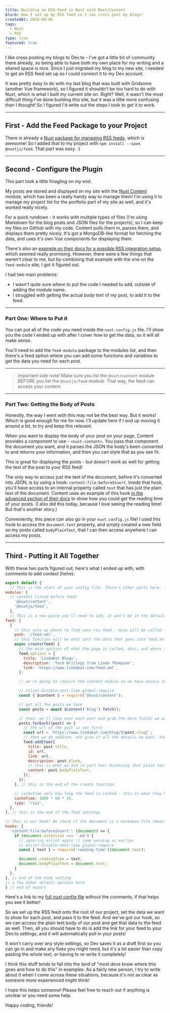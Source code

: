 ```yaml
---
title: Building an RSS Feed in Nuxt with Nuxt/Content
blurb: How I set up my RSS feed so I can cross post my blogs!
createdAt: 2020-08-06
tags:
  - Nuxt
  - RSS
type: live
featured: true
---
```


I like cross posting my blogs to Dev.to - I've got a little bit of community there already, so being able to have both my own place for my writing and a shared space is nice. Since I just migrated my blog to my new site, I needed to get an RSS feed set up so I could connect it to my Dev account.

It was pretty easy to do with my last blog that was built with Gridsome (another Vue framework), so I figured it shouldn't be too hard to do with Nuxt, which is what I built my current site on. Right? Well, it wasn't the most difficult thing I've done building this site, but it was a little more confusing than I thought! So I figured I'd write out the steps I took to get it to work.

----

## First - Add the Feed Package to your Project

There is already a [Nuxt package for managing RSS feeds](https://github.com/nuxt-community/feed-module), which is awesome! So I added that to my project with `npm install --save @nuxtjs/feed`. That part was easy. :)

----

## Second - Configure the Plugin

This part took a little finagling on my end.

My posts are stored and displayed on my site with the [Nuxt Content](https://content.nuxtjs.org/) module, which has been a really handy way to manage them! I'm using it to manage my project list for the portfolio part of my site as well, and it's worked really nicely.

For a quick rundown - it works with multiple types of files (I'm using Markdown for the blog posts and JSON files for the projects), so I can keep my files on GitHub with my code. Content pulls them in, parses them, and displays them pretty nicely. It's got a MongoDB-like format for fetching the data, and uses it's own Vue components for displaying them.

There's also an [example on their docs for a possible RSS integration setup](https://content.nuxtjs.org/integrations/), which seemed really promising. However, there were a few things that weren't clear to me, but by combining that example with the one on the `feed-module` site, I got it figured out.

I had two main problems:

- I wasn't quite sure *where* to put the code I needed to add, outside of adding the module name.
- I struggled with getting the actual *body* text of my post, to add it to the feed.

----

### Part One: Where to Put it

You can put all of the code you need inside the `nuxt.config.js` file. I'll show you the code I ended up with after I cover how to get the data, so it will all make sense.

You'll need to add the `feed-module` package to the modules list, and then there's a feed option where you can add some functions and variables to get the data you need for each post.

----

 > Important side note! Make sure you list the `@nuxt/content` module BEFORE you list the `@nuxtjs/feed` module. That way, the feed can access your content.

----

### Part Two: Getting the Body of Posts

Honestly, the way I went with this may not be the best way. But it works! Which is good enough for me for now. I'll update here if I end up moving it around a bit, to try and keep this relevant.

When you want to display the body of your post on your page, Content provides a component to use - `<nuxt-content>`. You pass that component the document you want, and it parses the JSON the body's been converted to and returns your information, and then you can style that as you see fit.

This is great for displaying the posts - but doesn't work as well for getting the text of the post to your RSS feed!

The only way to access just the text of the document, before it's converted into JSON, is by using a hook: `content:file:beforeInsert`. Inside that hook, you'll have access to an internal property called `text` that has just the plain text of the document. Content uses an example of this hook [in the advanced section of their docs](https://content.nuxtjs.org/advanced/#contentfilebeforeinsert) to show how you could get the reading time of your posts. (I also did this today, because I love seeing the reading time! But that's another story.)

Conveniently, this piece can also go in your `nuxt.config.js` file! I used this hook to access the `document.text` property, and simply created a new field on my posts called `bodyPlainText`, that I can then access anywhere I can access my posts.

----

## Third - Putting it All Together

With these two parts figured out, here's what I ended up with, with comments to add context (hehe):

```js
export default {
  // This is the start of your config file. There's other parts here, like mode, target, head, etc that aren't important for what we're talking about. But you'll find a part called modules, which is where we start:
modules: [
  // content listed before feed!
    '@nuxt/content',
    '@nuxtjs/feed',
  ],
  // This is a new piece you'll need to add, it won't be in the default file.
feed: [
  {
    // this sets up where to find your rss feed - mine will be called feed.xml, and located in the root of my project
    path: '/feed.xml',
    // this function will be what sets the data that goes into feed.xml
    async create(feed) {
      // the main options of what the page is called, desc, and where to find it as a full path
      feed.options = {
        title: 'LindaKat Blogs',
        description: 'Tech Writings from Linda Thompson',
        link: 'https://www.lindakat.com/feed.xml',
      };

      // we're going to require the content module so we have access to $content, then we're going to fetch all of our posts. If you're using eslint in your project, you might need to ignore this line because it's requiring something inside a function. Will work just fine, it might yell at you though. :)

      // eslint-disable-next-line global-require
      const { $content } = require('@nuxt/content');

      // get all the posts we have
      const posts = await $content('blog').fetch();

      // then, we'll loop over each post and grab the data fields we want to show in our feed. The name of your fields might be different than mine - that depends on how your data is set up in your Content settings.
      posts.forEach((post) => {
        // the url of the post is set first
        const url = `https://www.lindakat.com/blog/${post.slug}`;
        // then we do addItem, and give it all the details we want. You'll often see a date field here too - I don't have one because I don't post my dates on my posts.
        feed.addItem({
          title: post.title,
          id: url,
          link: url,
          description: post.blurb,
          // this is what we did in part two! Accessing that plain text
          content: post.bodyPlainText,
        });
      });
    }, // this is the end of the create function

    // cacheTime sets how long the feed is cached - this is what they had in the feed-module example, and I've left it as is for now. Type sets what kind of feed it is - you can do atom or json as well.
    cacheTime: 1000 * 60 * 15,
    type: 'rss2',
  },
], // this is the end of the feed settings

// This is our hook! We check if the document is a markdown file (meaning it's a blog post in this case), and if so we get the reading time and set it to a property on the document, and also set our plain text of the post to a property.
hooks: {
  'content:file:beforeInsert': (document) => {
    if (document.extension === '.md') {
      // ignoring eslint again :) same warning as earlier
      // eslint-disable-next-line global-require
      const { text } = require('reading-time')(document.text);

      document.readingTime = text;
      document.bodyPlainText = document.text;
    }
  },
}, // end of the hook setting
// a few other default options here
} // end of export
  ```

Here's a link to my [full nuxt config file](https://github.com/lindakatcodes/lindakatdev/blob/main/nuxt.config.js) without the comments, if that helps you see it better!

So we set up the RSS feed onto the root of our project, set the data we want to show for each post, and pass it to the feed. And we've got our hook, so we can access the plain text body of our post and get that data to the feed as well. Then, all you should have to do is add the link for your feed to your Dev.to settings, and it will automatically pull in your posts!

It won't carry over any style settings, so Dev saves it as a draft first so you can go in and make any fixes you might need, but it's a lot easier than copy pasting the whole text, or having to re-write it completely!

I think this stuff tends to fall into the land of "most devs know where this goes and how to do this" in examples. As a fairly new person, I try to write about it when I come across these situations, because it's not as clear as someone more experienced might think!

I hope this helps someone! Please feel free to reach out if anything is unclear or you need some help.

Happy coding, friends!
